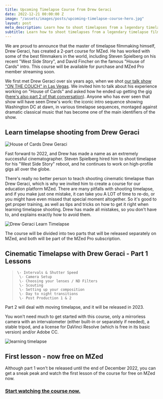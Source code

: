 ```yaml
---
title: Upcoming Timelapse Course from Drew Geraci
date: 2022-12-21 00:00:00 Z
image: "/assets/images/posts/upcoming-timelapse-course-hero.jpg"
layout: post
meta_description: Learn how to shoot timelapses from a legendary timelapse filmmaker
subtitle: Learn how to shoot timelapses from a legendary timelapse filmmaker
---
```


We are proud to announce that the master of timelapse filmmaking himself, Drew Geraci, has created a 2-part course for MZed. He has worked with some of the best filmmakers in the world, including Steven Spielberg on his recent "West Side Story", and David Fincher on the famous "House of Cards" intro. This course will be available for purchase and MZed Pro member streaming soon.

 

We first met Drew Geraci over six years ago, when we shot [our talk show "ON THE COUCH" in Las Vegas](https://www.cined.com/on-the-couch-ep-29-part-1-when-david-fincher-calls-you/). We invited him to talk about his experience working on "House of Cards" and asked how he ended up getting the gig ([here's also part 2 of that conversation](https://www.cined.com/on-the-couch-ep-29-part-2-when-david-fincher-calls-you-drew-geraci-claus-andersen-greg-crosby/)). Anyone who has ever seen that show will have seen Drew's work: the iconic intro sequence showing Washington DC at dawn, in various timelapse sequences, montaged against dramatic classical music that has become one of the main identifiers of the show.

## **Learn timelapse shooting from Drew Geraci**

![House of Cards Drew Geraci](https://mzed-cdn1.sfo2.cdn.digitaloceanspaces.com/uploads/news/House-of-cards-intro-Drew-Geraci-MZed-1536x860.jpg)

Fast forward to 2022, and Drew has made a name as an extremely successful cinematographer. Steven Spielberg hired him to shoot timelapse for his "West Side Story" reboot, and he continues to work on high-profile gigs all over the globe.

There's really no better person to teach shooting cinematic timelapse than Drew Geraci, which is why we invited him to create a course for our education platform MZed. There are many pitfalls with shooting timelapse, and if you make just one mistake, it can take you A LOT of time to re-do, or you might have even missed that special moment altogether. So it's good to get proper training, as well as tips and tricks on how to get it right when learning timelapse shooting. Drew has made all mistakes, so you don't have to, and explains exactly how to avoid them. 

![Drew Geraci Learn Timelapse](https://mzed-cdn1.sfo2.cdn.digitaloceanspaces.com/uploads/news/Drew-Geraci-Timelapse-course-3-1536x860.jpg)

The course will be divided into two parts that will be released separately on MZed, and both will be part of the MZed Pro subscription. 

## **Cinematic Timelapse with Drew Geraci - Part 1 Lessons**

>     \- Intervals & Shutter Speed  
>      \- Camera Setup  
>      \- Choosing your lenses / ND Filters  
>      \- Scouting  
>      \- Setting up your composition  
>      \- Day to night transitions  
>      \- Post Production 1 & 2

Part 2 will deal with moving timelapse, and it will be released in 2023.

You won't need much to get started with this course, only a mirrorless camera with an intervalometer (either built-in or separately if needed), a stable tripod, and a license for DaVinci Resolve (which is free in its basic version) and/or Adobe CC.

![learning timelapse](https://mzed-cdn1.sfo2.cdn.digitaloceanspaces.com/uploads/news/Drew-Geraci-Timelapse-course-1-1536x858.jpg)

## **First lesson - now free on MZed**

Although part 1 won't be released until the end of December 2022, you can get a sneak peak and watch the first lesson of the course for free on MZed now.

### [**Start watching the course now.**](https://www.mzed.com/courses/cinematic-timelapse-drew-geraci)